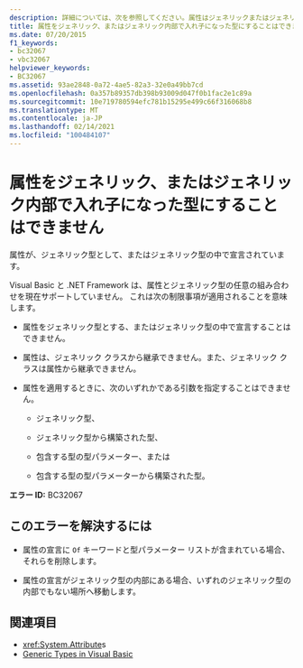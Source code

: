 ```yaml
---
description: 詳細については、次を参照してください。属性はジェネリックまたはジェネリック内で入れ子にされた型に
title: 属性をジェネリック、またはジェネリック内部で入れ子になった型にすることはできません
ms.date: 07/20/2015
f1_keywords:
- bc32067
- vbc32067
helpviewer_keywords:
- BC32067
ms.assetid: 93ae2848-0a72-4ae5-82a3-32e0a49bb7cd
ms.openlocfilehash: 0a357b89357db398b93009d047f0b1fac2e1c89a
ms.sourcegitcommit: 10e719780594efc781b15295e499c66f316068b8
ms.translationtype: MT
ms.contentlocale: ja-JP
ms.lasthandoff: 02/14/2021
ms.locfileid: "100484107"
---
```

# <a name="attributes-cannot-be-generics-or-types-nested-inside-generics"></a>属性をジェネリック、またはジェネリック内部で入れ子になった型にすることはできません

属性が、ジェネリック型として、またはジェネリック型の中で宣言されています。

Visual Basic と .NET Framework は、属性とジェネリック型の任意の組み合わせを現在サポートしていません。 これは次の制限事項が適用されることを意味します。

- 属性をジェネリック型とする、またはジェネリック型の中で宣言することはできません。

- 属性は、ジェネリック クラスから継承できません。また、ジェネリック クラスは属性から継承できません。

- 属性を適用するときに、次のいずれかである引数を指定することはできません。

  - ジェネリック型、

  - ジェネリック型から構築された型、

  - 包含する型の型パラメーター、または

  - 包含する型の型パラメーターから構築された型。

**エラー ID:** BC32067

## <a name="to-correct-this-error"></a>このエラーを解決するには

- 属性の宣言に `Of` キーワードと型パラメーター リストが含まれている場合、それらを削除します。

- 属性の宣言がジェネリック型の内部にある場合、いずれのジェネリック型の内部でもない場所へ移動します。

## <a name="see-also"></a>関連項目

- <xref:System.Attribute>s
- [Generic Types in Visual Basic](../programming-guide/language-features/data-types/generic-types.md)
